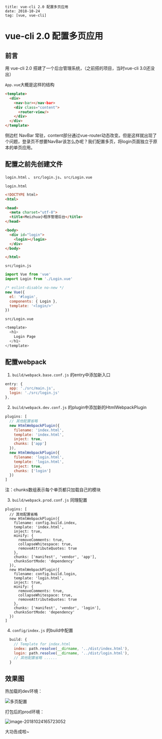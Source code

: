 ```
title: vue-cli 2.0 配置多页应用
date: 2018-10-24
tag: [vue, vue-cli]
```

# vue-cli 2.0 配置多页应用

## 前言

用 vue-cli 2.0 搭建了一个后台管理系统，（之前搭的项目，当时vue-cli 3.0还没出）

`App.vue`大概是这样的结构

```html
<template>
  <div>
    <nav-bar></nav-bar>
    <div class="content">
      <router-view/>
    </div>
  </div>
</template>
```

侧边栏 NavBar 常驻，content部分通过vue-router动态改变。但是这样就出现了个问题，登录页不想要NavBar该怎么办呢？我们配置多页，将login页面独立于原本的单页应用。

## 配置之前先创建文件

`login.html` 、 `src/login.js`、`src/Login.vue`

`login.html`

```html
<!DOCTYPE html>
<html>

<head>
  <meta charset="utf-8">
  <title>Meizhua小程序管理后台</title>
</head>

<body>
  <div id="login">
    <login></login>
  </div>
</body>

</html>

```

`src/login.js`

```js
import Vue from 'vue'
import Login from './Login.vue'

/* eslint-disable no-new */
new Vue({
  el: '#login',
  components: { Login },
  template: '<login/>'
})
```

`src/Login.vue`

```js
<template>
  <h1>
    Login Page
  </h1>
</template>
```

## 配置webpack

1. `build/webpack.base.conf.js` 的entry中添加新入口

```js
entry: {
  app: './src/main.js',
  login: './src/login.js'
},
```

2. `build/webpack.dev.conf.js` 的plugin中添加新的HtmlWebpackPlugin

```js
plugins: [
  // 其他配置省略
  new HtmlWebpackPlugin({
    filename: 'index.html',
    template: 'index.html',
    inject: true,
    chunks: ['app']
  }),
  new HtmlWebpackPlugin({
    filename: 'login.html',
    template: 'login.html',
    inject: true,
    chunks: ['login']
  })
]
```

注：chunks数组表示每个单页都只加载自己的模块

3. `build/webpack.prod.conf.js` 同理配置

```
plugins: [
  // 其他配置省略
  new HtmlWebpackPlugin({
    filename: config.build.index,
    template: 'index.html',
    inject: true,
    minify: {
      removeComments: true,
      collapseWhitespace: true,
      removeAttributeQuotes: true
    },
    chunks: ['manifest', 'vendor', 'app'],
    chunksSortMode: 'dependency'
  }),
  new HtmlWebpackPlugin({
    filename: config.build.login,
    template: 'login.html',
    inject: true,
    minify: {
      removeComments: true,
      collapseWhitespace: true,
      removeAttributeQuotes: true
    },
    chunks: ['manifest', 'vendor', 'login'],
    chunksSortMode: 'dependency'
  })
]
```

4. `config/index.js` 的build中配置

```js
  build: {
    // Template for index.html
    index: path.resolve(__dirname, '../dist/index.html'),
    login: path.resolve(__dirname, '../dist/login.html'),
    // 其他配置省略 ......
  }
```

## 效果图

热加载的dev环境：

![多页配置](http://images.pandaomeng.com/944df5d572ef76869f847756b86f0233.jpg)

打包后的prod环境：

![image-20181024165723052](/var/folders/yh/v92vcddn31z5z7w2ntp4xbd40000gn/T/abnerworks.Typora/image-20181024165723052.png)

大功告成啦~



